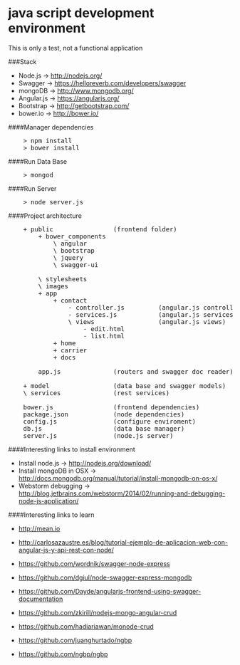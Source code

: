 java script development environment 
================
This is only a test, not a functional application

###Stack

* Node.js -> http://nodejs.org/
* Swagger -> https://helloreverb.com/developers/swagger
* mongoDB -> http://www.mongodb.org/
* Angular.js -> https://angularjs.org/
* Bootstrap -> http://getbootstrap.com/
* bower.io -> http://bower.io/

####Manager dependencies
<pre>
	> npm install
	> bower install
</pre>

####Run Data Base
<pre>
	> mongod
</pre>

####Run Server
<pre>
	> node server.js
</pre> 

####Project architecture
<pre>
	+ public 				(frontend folder)
		+ bower_components
			\ angular
			\ bootstrap
			\ jquery
			\ swagger-ui
			
		\ stylesheets
		\ images
		+ app
		    + contact
		        - controller.js 		(angular.js controllers)
		        - services.js 			(angular.js services)
		        \ views 			    (angular.js views)
		            - edit.html
		            - list.html
		    + home
		    + carrier
		    + docs

		app.js 				(routers and swagger doc reader)
		
	+ model 				(data base and swagger models)
	\ services 				(rest services)

	bower.js                (frontend dependencies)
	package.json 			(node dependencies)
	config.js 				(configure enviroment)
	db.js 					(data base manager)
	server.js 				(node.js server)
</pre> 

####Interesting links to install environment

* Install node.js -> http://nodejs.org/download/
* Install mongoDB in OSX -> http://docs.mongodb.org/manual/tutorial/install-mongodb-on-os-x/
* Webstorm debugging -> http://blog.jetbrains.com/webstorm/2014/02/running-and-debugging-node-js-application/

####Interesting links to learn

* http://mean.io
* http://carlosazaustre.es/blog/tutorial-ejemplo-de-aplicacion-web-con-angular-js-y-api-rest-con-node/
* https://github.com/wordnik/swagger-node-express
* https://github.com/dgiul/node-swagger-express-mongodb
* https://github.com/Dayde/angularjs-frontend-using-swagger-documentation
* https://github.com/zkirill/nodejs-mongo-angular-crud

* https://github.com/hadiariawan/monode-crud
* https://github.com/juanghurtado/ngbp
* https://github.com/ngbp/ngbp
